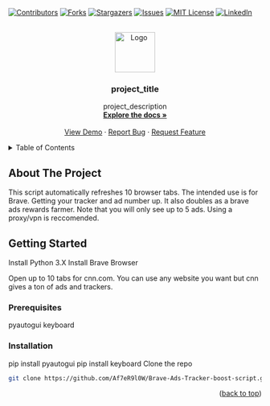 <div id="top"></div>
<!--
*** Thanks for checking out the Best-README-Template. If you have a suggestion
*** that would make this better, please fork the repo and create a pull request
*** or simply open an issue with the tag "enhancement".
*** Don't forget to give the project a star!
*** Thanks again! Now go create something AMAZING! :D
-->



<!-- PROJECT SHIELDS -->
<!--
*** I'm using markdown "reference style" links for readability.
*** Reference links are enclosed in brackets [ ] instead of parentheses ( ).
*** See the bottom of this document for the declaration of the reference variables
*** for contributors-url, forks-url, etc. This is an optional, concise syntax you may use.
*** https://www.markdownguide.org/basic-syntax/#reference-style-links
-->
[![Contributors][contributors-shield]][contributors-url]
[![Forks][forks-shield]][forks-url]
[![Stargazers][stars-shield]][stars-url]
[![Issues][issues-shield]][issues-url]
[![MIT License][license-shield]][license-url]
[![LinkedIn][linkedin-shield]][linkedin-url]



<!-- PROJECT LOGO -->
<br />
<div align="center">
  <a href="https://github.com/Af7eR9l0W/Brave-Ads-Tracker-boost-script">
    <img src="images/logo.png" alt="Logo" width="80" height="80">
  </a>

<h3 align="center">project_title</h3>

  <p align="center">
    project_description
    <br />
    <a href="https://github.com/Af7eR9l0W/Brave-Ads-Tracker-boost-script"><strong>Explore the docs »</strong></a>
    <br />
    <br />
    <a href="https://github.com/Af7eR9l0W/Brave-Ads-Tracker-boost-script">View Demo</a>
    ·
    <a href="https://github.com/Af7eR9l0W/Brave-Ads-Tracker-boost-script/issues">Report Bug</a>
    ·
    <a href="https://github.com/Af7eR9l0W/Brave-Ads-Tracker-boost-script/issues">Request Feature</a>
  </p>
</div>



<!-- TABLE OF CONTENTS -->
<details>
  <summary>Table of Contents</summary>
  <ol>
    <li>
      <a href="#about-the-project">About The Project</a>
      <ul>
        <li><a href="#built-with">Built With</a></li>
      </ul>
    </li>
    <li>
      <a href="#getting-started">Getting Started</a>
      <ul>
        <li><a href="#prerequisites">Prerequisites</a></li>
        <li><a href="#installation">Installation</a></li>
      </ul>
    </li>
   
  </ol>
</details>



<!-- ABOUT THE PROJECT -->
## About The Project

This script automatically refreshes 10 browser tabs. The intended
use is for Brave. Getting your tracker and ad number up. It also doubles
as a brave ads rewards farmer. Note that you will only see up to 5 ads. Using a proxy/vpn is reccomended.







<!-- GETTING STARTED -->
## Getting Started
Install Python 3.X
Install Brave Browser

Open up to 10 tabs for cnn.com. You can use any website you want
but cnn gives a ton of ads and trackers.

### Prerequisites

pyautogui
keyboard
### Installation

pip install pyautogui
pip install keyboard
Clone the repo
   ```sh
   git clone https://github.com/Af7eR9l0W/Brave-Ads-Tracker-boost-script.git
   ```


<p align="right">(<a href="#top">back to top</a>)</p>





















<!-- MARKDOWN LINKS & IMAGES -->
<!-- https://www.markdownguide.org/basic-syntax/#reference-style-links -->
[contributors-shield]: https://img.shields.io/github/contributors/Af7eR9l0W/Brave-Ads-Tracker-boost-script.svg?style=for-the-badge
[contributors-url]: https://github.com/Af7eR9l0W/Brave-Ads-Tracker-boost-script/graphs/contributors
[forks-shield]: https://img.shields.io/github/forks/Af7eR9l0W/Brave-Ads-Tracker-boost-script.svg?style=for-the-badge
[forks-url]: https://github.com/Af7eR9l0W/Brave-Ads-Tracker-boost-script/network/members
[stars-shield]: https://img.shields.io/github/stars/Af7eR9l0W/Brave-Ads-Tracker-boost-script.svg?style=for-the-badge
[stars-url]: https://github.com/Af7eR9l0W/Brave-Ads-Tracker-boost-script/stargazers
[issues-shield]: https://img.shields.io/github/issues/Af7eR9l0W/Brave-Ads-Tracker-boost-script.svg?style=for-the-badge
[issues-url]: https://github.com/Af7eR9l0W/Brave-Ads-Tracker-boost-script/issues
[license-shield]: https://img.shields.io/github/license/Af7eR9l0W/Brave-Ads-Tracker-boost-script.svg?style=for-the-badge
[license-url]: https://github.com/Af7eR9l0W/Brave-Ads-Tracker-boost-script/blob/master/LICENSE.txt
[linkedin-shield]: https://img.shields.io/badge/-LinkedIn-black.svg?style=for-the-badge&logo=linkedin&colorB=555
[linkedin-url]: https://linkedin.com/in/linkedin_username
[product-screenshot]: images/screenshot.png
